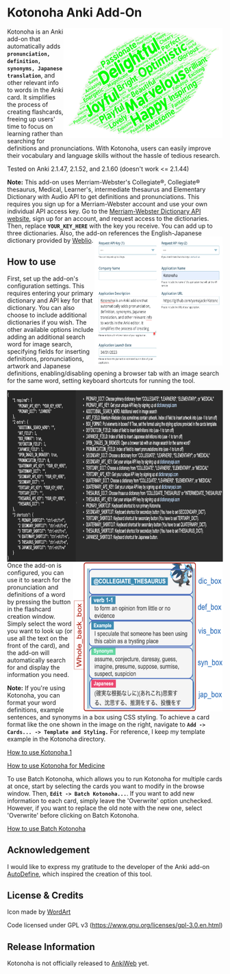 Kotonoha Anki Add-On
==========
<img align="right" src="Kotonoha/images/leaf_green.png" width="372" height="256">

Kotonoha is an Anki add-on that automatically adds **`pronunciation, definition, synonyms, Japanese translation`**, and other relevant info to words in the Anki card. It simplifies the process of creating flashcards, freeing up users' time to focus on learning rather than searching for definitions and pronunciations. With Kotonoha, users can easily improve their vocabulary and language skills without the hassle of tedious research.

Tested on Anki 2.1.47, 2.1.52, and 2.1.60 (doesn't work <= 2.1.44) 

**Note:** This add-on uses Merriam-Webster's Collegiate®, Collegiate® thesaurus, Medical, Learner's, intermediate thesaurus and Elementary Dictionary with Audio API to get definitions and pronunciations. This requires you sign up for a Merriam-Webster account and use your own individual API access key. Go to the [Merriam-Webster Dictionary API website](http://www.dictionaryapi.com/register/index), sign up for an account, and request access to the dictionaries. Then, replace **`YOUR_KEY_HERE`** with the key you receive. You can add up to three dictionaries. Also, the add-on references the English-Japanese dictionary provided by [Weblio](https://ejje.weblio.jp/).
<img align="right" src="Kotonoha/images/Get_API_key.png" width="300" height="300">

## How to use
First, set up the add-on's configuration settings. This requires entering your primary dictionary and API key for that dictionary. You can also choose to include additional dictionaries if you wish.
The other available options include adding an additional search word for image search, specifying fields for inserting definitions, pronunciations, artwork and Japanese definitions, enabling/disabling opening a browser tab with an image search for the same word, setting keyboard shortcuts for running the tool.

<img align="left" src="Kotonoha/images/Config.png" width="1000" height="400">

<img align="right" src="Kotonoha/images/Kotonoha_sample2.png" width="350" height="350">

Once the add-on is configured, you can use it to search for the pronunciation and definitions of a word by pressing the button in the flashcard creation window. Simply select the word you want to look up (or use all the text on the front of the card), and the add-on will automatically search for and display the information you need.

**Note:**
If you're using Kotonoha, you can format your word definitions, example sentences, and synonyms in a box using CSS styling. To achieve a card format like the one shown in the image on the right, navigate to **`Add -> Cards... -> Template and Styling.`** For reference, I keep my template example in the Kotonoha directory.


[How to use Kotonoha 1](https://youtu.be/SCxYdC3GtGs "How to use Kotonoha")

[How to use Kotonoha for Medicine](https://www.youtube.com/watch?v=YEG3kYFnLKk "How to use Kotonoha")

To use Batch Kotonoha, which allows you to run Kotonoha for multiple cards at once, start by selecting the cards you want to modify in the browse window. Then, **`Edit -> Batch Kotonoha...`**. If you want to add new information to each card, simply leave the 'Overwrite' option unchecked. However, if you want to replace the old note with the new one, select 'Overwrite' before clicking on Batch Kotonoha.

[How to use Batch Kotonoha](https://youtu.be/mV1GjX9Img8 "How to use Kotonoha")




## Acknowledgement
I would like to express my gratitude to the developer of the Anki add-on [AutoDefine](https://github.com/z1lc/AutoDefine), which inspired the creation of this tool.

## License & Credits
Icon made by [WordArt](https://wordart.com/)

Code licensed under GPL v3 (https://www.gnu.org/licenses/gpl-3.0.en.html)

## Release Information

Kotonoha is not officially released to [AnkiWeb](https://ankiweb.net) yet.
